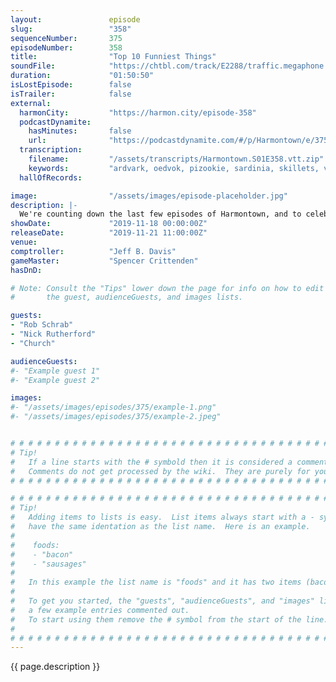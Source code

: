 ```yaml
---
layout:               episode
slug:                 "358"
sequenceNumber:       375
episodeNumber:        358
title:                "Top 10 Funniest Things"
soundFile:            "https://chtbl.com/track/E2288/traffic.megaphone.fm/STA1162720767.mp3?updated=1596569882"
duration:             "01:50:50"
isLostEpisode:        false
isTrailer:            false
external:
  harmonCity:         "https://harmon.city/episode-358"
  podcastDynamite:
    hasMinutes:       false
    url:              "https://podcastdynamite.com/#/p/Harmontown/e/375/358"
  transcription:
    filename:         "/assets/transcripts/Harmontown.S01E358.vtt.zip"
    keywords:         "ardvark, oedvok, pizookie, sardinia, skillets, vien, wreaths, gregory, meep, yum, batmobile, linda, saddle, chrome, countdown, sail, swedes, bailing, screwing, funniest, kali, psst, bj's, temp, dinkum"
  hallOfRecords:      

image:                "/assets/images/episode-placeholder.jpg"
description: |-
  We're counting down the last few episodes of Harmontown, and to celebrate we're counting down the top ten funniest things. Nick Rutherford is back, it's Church's birthday, and Schrab sees how far he can push the show off the rails.
showDate:             "2019-11-18 00:00:00Z"
releaseDate:          "2019-11-21 11:00:00Z"
venue:                
comptroller:          "Jeff B. Davis"
gameMaster:           "Spencer Crittenden"
hasDnD:               

# Note: Consult the "Tips" lower down the page for info on how to edit
#       the guest, audienceGuests, and images lists.

guests:
- "Rob Schrab"
- "Nick Rutherford"
- "Church"

audienceGuests:
#- "Example guest 1"
#- "Example guest 2"

images:
#- "/assets/images/episodes/375/example-1.png"
#- "/assets/images/episodes/375/example-2.jpeg"


# # # # # # # # # # # # # # # # # # # # # # # # # # # # # # # # # # # # # # # # # # # # #
# Tip!
#   If a line starts with the # symbold then it is considered a comment.
#   Comments do not get processed by the wiki.  They are purely for your information.
# # # # # # # # # # # # # # # # # # # # # # # # # # # # # # # # # # # # # # # # # # # # #

# # # # # # # # # # # # # # # # # # # # # # # # # # # # # # # # # # # # # # # # # # # # #
# Tip!
#   Adding items to lists is easy.  List items always start with a - symbol and have
#   have the same identation as the list name.  Here is an example.
#
#    foods:
#    - "bacon"
#    - "sausages"
#
#   In this example the list name is "foods" and it has two items (bacon, and sausages).
#
#   To get you started, the "guests", "audienceGuests", and "images" lists below have
#   a few example entries commented out.
#   To start using them remove the # symbol from the start of the line.
#
# # # # # # # # # # # # # # # # # # # # # # # # # # # # # # # # # # # # # # # # # # # # #
---
```


<!-- The episode description will be rendered here -->
{{ page.description }}

<!-- Add your content BELOW here -->
<!-- vvvvvvvvvvvvvvvvvvvvvvvvvvv -->




<!-- ^^^^^^^^^^^^^^^^^^^^^^^^^^^ -->
<!-- Add your content ABOVE here -->

<!-- The episode gallery will be rendered here -->
